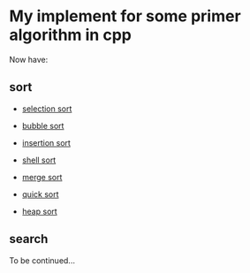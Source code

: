 # My implement for some primer algorithm in cpp

Now have:

## sort

- [selection sort](https://github.com/Meow-2/Primer-Algorithm-in-cpp/blob/master/sort/selectionSort.h)  

- [bubble sort](https://github.com/Meow-2/Primer-Algorithm-in-cpp/blob/master/sort/bubbleSort.h)

- [insertion sort](https://github.com/Meow-2/Primer-Algorithm-in-cpp/blob/master/sort/insertionSort.h)

- [shell sort](https://github.com/Meow-2/Primer-Algorithm-in-cpp/blob/master/sort/shellSort.h)

- [merge sort](https://github.com/Meow-2/Primer-Algorithm-in-cpp/blob/master/sort/mergeSort.h)

- [quick sort](https://github.com/Meow-2/Primer-Algorithm-in-cpp/blob/master/sort/quickSort.h)

- [heap sort](https://github.com/Meow-2/Primer-Algorithm-in-cpp/blob/master/sort/heapSort.h)

## search

To be continued...
